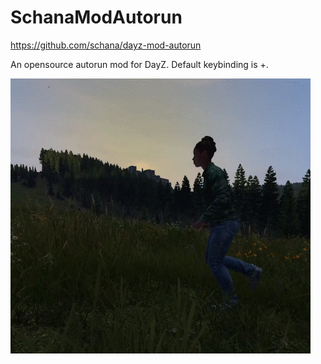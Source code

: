 # SchanaModAutorun

<https://github.com/schana/dayz-mod-autorun>

An opensource autorun mod for DayZ. Default keybinding is +.

![Running](Running.gif "Running")
